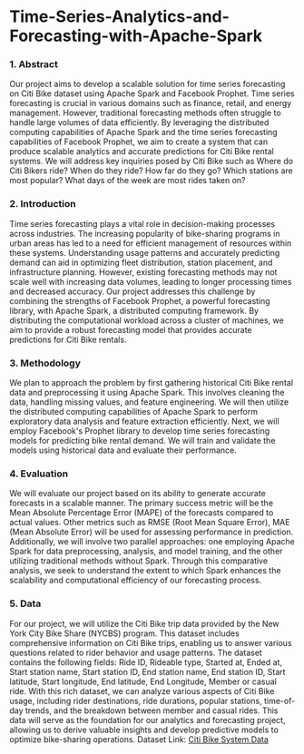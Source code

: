 # Time-Series-Analytics-and-Forecasting-with-Apache-Spark

### 1. Abstract
Our project aims to develop a scalable solution for time series forecasting on Citi Bike dataset using Apache Spark and Facebook Prophet. Time series forecasting is crucial in various domains such as finance, retail, and energy management. However, traditional forecasting methods often struggle to handle large volumes of data efficiently. By leveraging the distributed computing capabilities of Apache Spark and the time series forecasting capabilities of Facebook Prophet, we aim to create a system that can produce scalable analytics and accurate predictions for Citi Bike rental systems. We will address key inquiries posed by Citi Bike such as Where do Citi Bikers ride? When do they ride? How far do they go? Which stations are most popular? What days of the week are most rides taken on?
### 2. Introduction
Time series forecasting plays a vital role in decision-making processes across industries. The increasing popularity of bike-sharing programs in urban areas has led to a need for efficient management of resources within these systems. Understanding usage patterns and accurately predicting demand can aid in optimizing fleet distribution, station placement, and infrastructure planning. However, existing forecasting methods may not scale well with increasing data volumes, leading to longer processing times and decreased accuracy. Our project addresses this challenge by combining the strengths of Facebook Prophet, a powerful forecasting library, with Apache Spark, a distributed computing framework. By distributing the computational workload across a cluster of machines, we aim to provide a robust forecasting model that provides accurate predictions for Citi Bike rentals.
### 3. Methodology
We plan to approach the problem by first gathering historical Citi Bike rental data and preprocessing it using Apache Spark. This involves cleaning the data, handling missing values, and feature engineering. We will then utilize the distributed computing capabilities of Apache Spark to perform exploratory data analysis and feature extraction efficiently. Next, we will employ Facebook's Prophet library to develop time series forecasting models for predicting bike rental demand. We will train and validate the models using historical data and evaluate their performance.
### 4. Evaluation
We will evaluate our project based on its ability to generate accurate forecasts in a scalable manner. The primary success metric will be the Mean Absolute Percentage Error (MAPE) of the forecasts compared to actual values. Other metrics such as RMSE (Root Mean Square Error), MAE (Mean Absolute Error) will be used for assessing performance in prediction. Additionally, we will involve two parallel approaches: one employing Apache Spark for data preprocessing, analysis, and model training, and the other utilizing traditional methods without Spark. Through this comparative analysis, we seek to understand the extent to which Spark enhances the scalability and computational efficiency of our forecasting process.
### 5. Data
For our project, we will utilize the Citi Bike trip data provided by the New York City Bike Share (NYCBS) program. This dataset includes comprehensive information on Citi Bike trips, enabling us to answer various questions related to rider behavior and usage patterns. The dataset contains the following fields: Ride ID, Rideable type, Started at, Ended at, Start station name, Start station ID, End station name, End station ID, Start latitude, Start longitude, End latitude, End Longitude, Member or casual ride. With this rich dataset, we can analyze various aspects of Citi Bike usage, including rider destinations, ride durations, popular stations, time-of-day trends, and the breakdown between member and casual rides. This data will serve as the foundation for our analytics and forecasting project, allowing us to derive valuable insights and develop predictive models to optimize bike-sharing operations.
Dataset Link: [Citi Bike System Data](https://www.citibikenyc.com/system-data)
